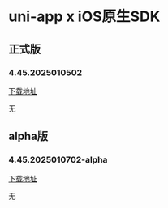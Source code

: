 # uni-app x iOS原生SDK

## 正式版

### 4.45.2025010502

[下载地址](https://web-ext-storage.dcloud.net.cn/uni-app-x/sdk/iOS/UniAppX-iOS%404.45.zip)

无


## alpha版

### 4.45.2025010702-alpha

[下载地址](https://web-ext-storage.dcloud.net.cn/uni-app-x/sdk/iOS/UniAppX-iOS%404.45.zip)

无



